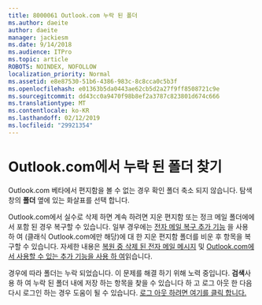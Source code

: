 ```yaml
---
title: 8000061 Outlook.com 누락 된 폴더
ms.author: daeite
author: daeite
manager: jackiesm
ms.date: 9/14/2018
ms.audience: ITPro
ms.topic: article
ROBOTS: NOINDEX, NOFOLLOW
localization_priority: Normal
ms.assetid: e8e87530-51b6-4386-983c-8c8cca0c5b3f
ms.openlocfilehash: e01363b5da0443ae62cb5d2a27f9ff8508721c9e
ms.sourcegitcommit: dd43cc0a9470f98b8ef2a3787c823801d674c666
ms.translationtype: MT
ms.contentlocale: ko-KR
ms.lasthandoff: 02/12/2019
ms.locfileid: "29921354"
---
```

# <a name="find-missing-folders-in-outlookcom"></a>Outlook.com에서 누락 된 폴더 찾기

Outlook.com 베타에서 편지함을 볼 수 없는 경우 확인 폴더 축소 되지 않습니다. 탐색 창의 **폴더** 옆에 있는 화살표를 선택 합니다. 
  
Outlook.com에서 실수로 삭제 하면 계속 하려면 지운 편지함 또는 정크 메일 폴더에에서 포함 된 경우 복구할 수 있습니다. 일부 경우에는 [전자 메일 복구 추가 기능](https://appsource.microsoft.com/product/office/WA104380447) 을 사용 하 여 (클래식 Outlook.com에만 해당)에 대 한 지운 편지함 폴더를 비운 후 항목을 복구할 수 있습니다. 자세한 내용은 [복원 중 삭제 된 전자 메일 메시지](https://support.office.com/article/cf06ab1b-ae0b-418c-a4d9-4e895f83ed50) 및 [Outlook.com에서 사용할 수 있는 추가 기능을 사용 하 여](https://support.office.com/article/a5672109-e4f3-4119-abea-72323e9653cf)읽습니다.
  
경우에 따라 폴더는 누락 되었습니다. 이 문제를 해결 하기 위해 노력 중입니다. **검색**사용 하 여 누락 된 폴더 내에 저장 하는 항목을 찾을 수 있습니다 하 고 로그 아웃 한 다음 다시 로그인 하는 경우 도움이 될 수 있습니다. [로그 아웃 하려면 여기를 클릭 합니다.](https://login.live.com/logout.srf)
  

